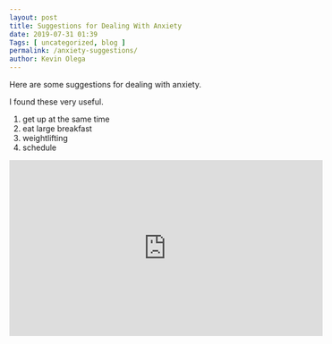 ```yaml
--- 
layout: post 
title: Suggestions for Dealing With Anxiety
date: 2019-07-31 01:39
Tags: [ uncategorized, blog ]
permalink: /anxiety-suggestions/ 
author: Kevin Olega 
--- 
```

Here are some suggestions for dealing with anxiety.

I found these very useful.

1. get up at the same time
2. eat large breakfast
3. weightlifting
4. schedule

<iframe width="560" height="315" src="https://www.youtube.com/embed/VzJXkJJj5nY" frameborder="0" allow="accelerometer; autoplay; encrypted-media; gyroscope; picture-in-picture" allowfullscreen></iframe>